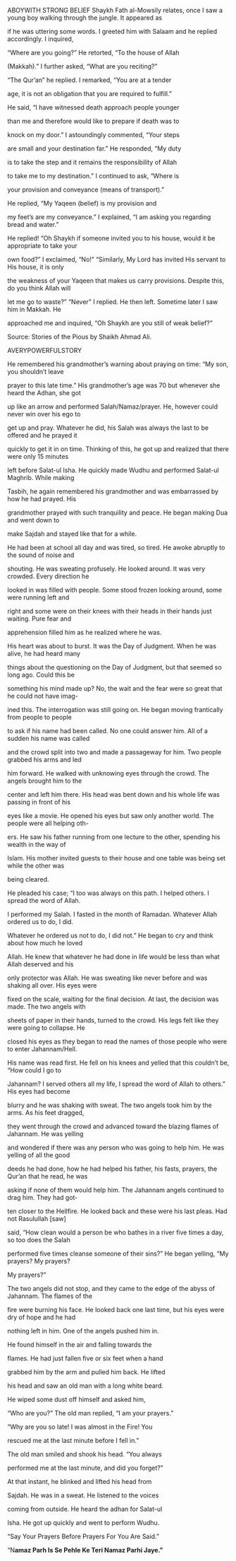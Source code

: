 


ABOYWITH STRONG BELIEF
Shaykh Fath al-Mowsily relates, once I saw a young boy walking through
the jungle. It appeared as

if he was uttering some words. I greeted him with Salaam and he replied
accordingly. I inquired,

“Where are you going?” He retorted, “To the house of Allah

(Makkah).” I further asked, “What are you reciting?”

“The Qur’an” he replied. I remarked, “You are at a tender

age, it is not an obligation that you are required to fulfill.”

He said, “I have witnessed death approach people younger

than me and therefore would like to prepare if death was to

knock on my door.” I astoundingly commented, “Your steps

are small and your destination far.” He responded, “My duty

is to take the step and it remains the responsibility of Allah

to take me to my destination.” I continued to ask, “Where is

your provision and conveyance (means of transport).”

He replied, “My Yaqeen (belief) is my provision and

my feet’s are my conveyance.” I explained, “I am asking you regarding
bread and water.”

He replied! “Oh Shaykh if someone invited you to his house, would it be
appropriate to take your

own food?” I exclaimed, “No!” “Similarly, My Lord has invited His
servant to His house, it is only

the weakness of your Yaqeen that makes us carry provisions. Despite
this, do you think Allah will

let me go to waste?” “Never” I replied. He then left. Sometime later I
saw him in Makkah. He

approached me and inquired, “Oh Shaykh are you still of weak belief?”

Source: Stories of the Pious by Shaikh Ahmad Ali.

AVERYPOWERFULSTORY

He remembered his grandmother’s warning about praying on time: “My son,
you shouldn’t leave

prayer to this late time.” His grandmother’s age was 70 but whenever she
heard the Adhan, she got

up like an arrow and performed Salah/Namaz/prayer. He, however could
never win over his ego to

get up and pray. Whatever he did, his Salah was always the last to be
offered and he prayed it

quickly to get it in on time. Thinking of this, he got up and realized
that there were only 15 minutes

left before Salat-ul Isha. He quickly made Wudhu and performed Salat-ul
Maghrib. While making

Tasbih, he again remembered his grandmother and was embarrassed by how
he had prayed. His

grandmother prayed with such tranquility and peace. He began making Dua
and went down to

make Sajdah and stayed like that for a while.

He had been at school all day and was tired, so tired. He awoke abruptly
to the sound of noise and

shouting. He was sweating profusely. He looked around. It was very
crowded. Every direction he

looked in was filled with people. Some stood frozen looking around, some
were running left and

right and some were on their knees with their heads in their hands just
waiting. Pure fear and

apprehension filled him as he realized where he was.

His heart was about to burst. It was the Day of Judgment. When he was
alive, he had heard many

things about the questioning on the Day of Judgment, but that seemed so
long ago. Could this be

something his mind made up? No, the wait and the fear were so great that
he could not have imag-

ined this. The interrogation was still going on. He began moving
frantically from people to people

to ask if his name had been called. No one could answer him. All of a
sudden his name was called

and the crowd split into two and made a passageway for him. Two people
grabbed his arms and led

him forward. He walked with unknowing eyes through the crowd. The angels
brought him to the

center and left him there. His head was bent down and his whole life was
passing in front of his

eyes like a movie. He opened his eyes but saw only another world. The
people were all helping oth-

ers. He saw his father running from one lecture to the other, spending
his wealth in the way of

Islam. His mother invited guests to their house and one table was being
set while the other was

being cleared.

He pleaded his case; “I too was always on this path. I helped others. I
spread the word of Allah.

I performed my Salah. I fasted in the month of Ramadan. Whatever Allah
ordered us to do, I did.

Whatever he ordered us not to do, I did not.” He began to cry and think
about how much he loved

Allah. He knew that whatever he had done in life would be less than what
Allah deserved and his

only protector was Allah. He was sweating like never before and was
shaking all over. His eyes were

fixed on the scale, waiting for the final decision. At last, the
decision was made. The two angels with

sheets of paper in their hands, turned to the crowd. His legs felt like
they were going to collapse. He

closed his eyes as they began to read the names of those people who were
to enter Jahannam/Hell.

His name was read first. He fell on his knees and yelled that this
couldn’t be, “How could I go to

Jahannam? I served others all my life, I spread the word of Allah to
others.” His eyes had become

blurry and he was shaking with sweat. The two angels took him by the
arms. As his feet dragged,

they went through the crowd and advanced toward the blazing flames of
Jahannam. He was yelling

and wondered if there was any person who was going to help him. He was
yelling of all the good

deeds he had done, how he had helped his father, his fasts, prayers, the
Qur’an that he read, he was

asking if none of them would help him. The Jahannam angels continued to
drag him. They had got-

ten closer to the Hellfire. He looked back and these were his last
pleas. Had not Rasulullah [saw]

said, “How clean would a person be who bathes in a river five times a
day, so too does the Salah

performed five times cleanse someone of their sins?” He began yelling,
“My prayers? My prayers?

My prayers?”

The two angels did not stop, and they came to the edge of the abyss of
Jahannam. The flames of the

fire were burning his face. He looked back one last time, but his eyes
were dry of hope and he had

nothing left in him. One of the angels pushed him in.

He found himself in the air and falling towards the

flames. He had just fallen five or six feet when a hand

grabbed him by the arm and pulled him back. He lifted

his head and saw an old man with a long white beard.

He wiped some dust off himself and asked him,

“Who are you?” The old man replied, “I am your prayers.”

“Why are you so late! I was almost in the Fire! You

rescued me at the last minute before I fell in.”

The old man smiled and shook his head. “You always

performed me at the last minute, and did you forget?”

At that instant, he blinked and lifted his head from

Sajdah. He was in a sweat. He listened to the voices

coming from outside. He heard the adhan for Salat-ul

Isha. He got up quickly and went to perform Wudhu.

“Say Your Prayers Before Prayers For You Are Said.”

“N**amaz Parh Is Se Pehle Ke Teri Namaz Parhi Jaye.”**

